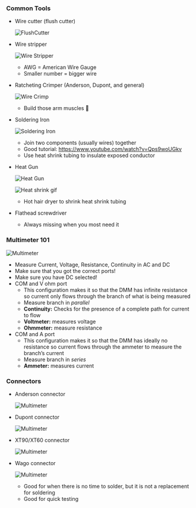 ### Common Tools
* Wire cutter (flush cutter)

    ![FlushCutter](./img/FlushCutter.png)

* Wire stripper
     
     ![Wire Stripper](./img/WireStripper.png)

    * AWG = American Wire Gauge
    * Smaller number = bigger wire

   

* Ratcheting Crimper (Anderson, Dupont, and general)

    ![Wire Crimp](./img/Crimp.png)
    * Build those arm muscles 💪

* Soldering Iron
    
    ![Soldering Iron](./img/SolderingIron.png)

    * Join two components (usually wires) together
    * Good tutorial: https://www.youtube.com/watch?v=Qps9woUGkv
    * Use heat shrink tubing to insulate exposed conductor

* Heat Gun

    ![Heat Gun](./img/HeatGun.png)

    ![Heat shrink gif](./img/Heatshrink.gif)

    * Hot hair dryer to shrink heat shrink tubing

* Flathead screwdriver 
    * Always missing when you most need it

### Multimeter 101

![Multimeter](./img/Multimeter.png)

* Measure Current, Voltage, Resistance, Continuity in AC and DC
* Make sure that you got the correct ports! 
* Make sure you have DC selected!
* COM and V ohm port
    * This configuration makes it so that the DMM has infinite resistance so current only flows through the branch of what is being measured
    * Measure branch in _parallel_
    * __Continuity:__ Checks for the presence of a complete path for current to flow
    * __Voltmeter:__ measures voltage
    * __Ohmmeter:__ measure resistance
* COM and A port
    * This configuration makes it so that the DMM has ideally no resistance so current flows through the ammeter to measure the branch’s current
    * Measure branch in _series_
    * __Ammeter:__ measures current

### Connectors
* Anderson connector

    ![Multimeter](./img/Anderson.png) 
* Dupont connector

    ![Multimeter](./img/Dupont.png) 
* XT90/XT60 connector

    ![Multimeter](./img/XT90.png) 
* Wago connector

    ![Multimeter](./img/wago.png) 
    
    * Good for when there is no time to solder, but it is not a replacement for soldering
    * Good for quick testing




